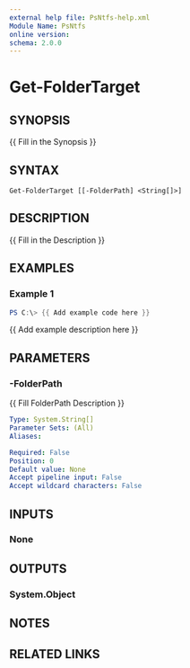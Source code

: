 ```yaml
---
external help file: PsNtfs-help.xml
Module Name: PsNtfs
online version:
schema: 2.0.0
---
```


# Get-FolderTarget

## SYNOPSIS
{{ Fill in the Synopsis }}

## SYNTAX

```
Get-FolderTarget [[-FolderPath] <String[]>]
```

## DESCRIPTION
{{ Fill in the Description }}

## EXAMPLES

### Example 1
```powershell
PS C:\> {{ Add example code here }}
```

{{ Add example description here }}

## PARAMETERS

### -FolderPath
{{ Fill FolderPath Description }}

```yaml
Type: System.String[]
Parameter Sets: (All)
Aliases:

Required: False
Position: 0
Default value: None
Accept pipeline input: False
Accept wildcard characters: False
```

## INPUTS

### None

## OUTPUTS

### System.Object
## NOTES

## RELATED LINKS

